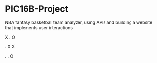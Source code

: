 # PIC16B-Project
NBA fantasy basketball team analyzer, using APIs and building a website that implements user interactions

X . O 

. X X

. . O 

